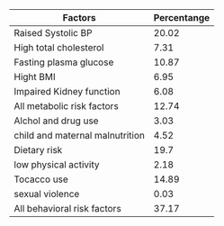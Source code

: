 | Factors                         | Percentange |
| ------------------------------- | ----------- |
| Raised Systolic BP              | 20.02       |
| High total cholesterol          | 7.31        |
| Fasting plasma glucose          | 10.87       |
| Hight BMI                       | 6.95        |
| Impaired Kidney function        | 6.08        |
| All metabolic risk factors      | 12.74       |
| Alchol and drug use             | 3.03        |
| child and maternal malnutrition | 4.52        |
| Dietary risk                    | 19.7        |
| low physical activity           | 2.18        |
| Tocacco use                     | 14.89       |
| sexual violence                 | 0.03        |
| All behavioral risk factors     | 37.17       |